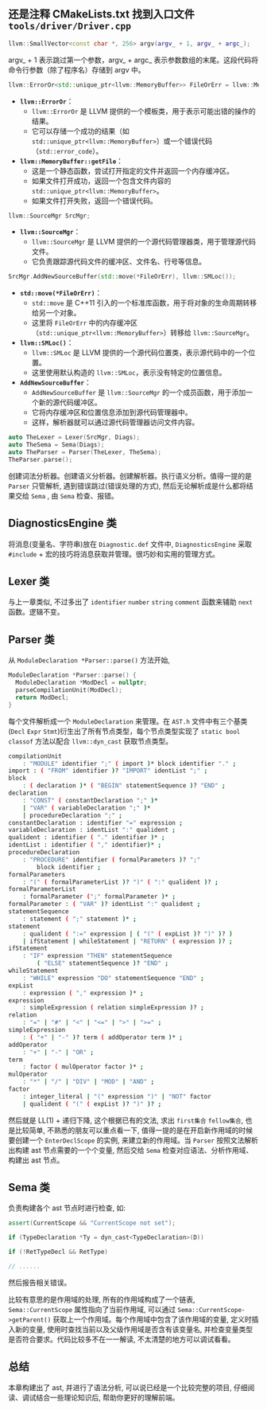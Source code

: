 ## 还是注释 CMakeLists.txt 找到入口文件 `tools/driver/Driver.cpp`
```cpp
llvm::SmallVector<const char *, 256> argv(argv_ + 1, argv_ + argc_);
```
argv_ + 1 表示跳过第一个参数，argv_ + argc_ 表示参数数组的末尾。这段代码将命令行参数（除了程序名）存储到 argv 中。

```cpp
llvm::ErrorOr<std::unique_ptr<llvm::MemoryBuffer>> FileOrErr = llvm::MemoryBuffer::getFile(F);
```
- **`llvm::ErrorOr`**：
  - `llvm::ErrorOr` 是 LLVM 提供的一个模板类，用于表示可能出错的操作的结果。
  - 它可以存储一个成功的结果（如 `std::unique_ptr<llvm::MemoryBuffer>`）或一个错误代码（`std::error_code`）。
- **`llvm::MemoryBuffer::getFile`**：
  - 这是一个静态函数，尝试打开指定的文件并返回一个内存缓冲区。
  - 如果文件打开成功，返回一个包含文件内容的 `std::unique_ptr<llvm::MemoryBuffer>`。
  - 如果文件打开失败，返回一个错误代码。

```cpp
llvm::SourceMgr SrcMgr;
```
- **`llvm::SourceMgr`**：
  - `llvm::SourceMgr` 是 LLVM 提供的一个源代码管理器类，用于管理源代码文件。
  - 它负责跟踪源代码文件的缓冲区、文件名、行号等信息。

```cpp
SrcMgr.AddNewSourceBuffer(std::move(*FileOrErr), llvm::SMLoc());
```
- **`std::move(*FileOrErr)`**：
  - `std::move` 是 C++11 引入的一个标准库函数，用于将对象的生命周期转移给另一个对象。
  - 这里将 `FileOrErr` 中的内存缓冲区（`std::unique_ptr<llvm::MemoryBuffer>`）转移给 `llvm::SourceMgr`。
- **`llvm::SMLoc()`**：
  - `llvm::SMLoc` 是 LLVM 提供的一个源代码位置类，表示源代码中的一个位置。
  - 这里使用默认构造的 `llvm::SMLoc`，表示没有特定的位置信息。
- **`AddNewSourceBuffer`**：
  - `AddNewSourceBuffer` 是 `llvm::SourceMgr` 的一个成员函数，用于添加一个新的源代码缓冲区。
  - 它将内存缓冲区和位置信息添加到源代码管理器中。
  - 这样，解析器就可以通过源代码管理器访问文件内容。

```cpp
auto TheLexer = Lexer(SrcMgr, Diags);
auto TheSema = Sema(Diags);
auto TheParser = Parser(TheLexer, TheSema);
TheParser.parse();
```
创建词法分析器。创建语义分析器。创建解析器。执行语义分析。值得一提的是 `Parser` 只管解析, 遇到错误跳过(错误处理的方式), 然后无论解析成是什么都将结果交给 `Sema` , 由 `Sema` 检查、报错。

## DiagnosticsEngine 类
将消息(变量名、字符串)放在 `Diagnostic.def` 文件中, `DiagnosticsEngine` 采取 `#include` + 宏的技巧将消息获取并管理。很巧妙和实用的管理方式。

## Lexer 类
与上一章类似, 不过多出了 `identifier` `number` `string` `comment` 函数来辅助 `next` 函数。逻辑不变。

## Parser 类
从 `ModuleDeclaration *Parser::parse()` 方法开始, 
```cpp
ModuleDeclaration *Parser::parse() {
  ModuleDeclaration *ModDecl = nullptr;
  parseCompilationUnit(ModDecl);
  return ModDecl;
}
```
每个文件解析成一个 `ModuleDeclaration` 来管理。在 `AST.h` 文件中有三个基类(`Decl` `Expr` `Stmt`)衍生出了所有节点类型，每个节点类型实现了 `static bool classof` 方法以配合 `llvm::dyn_cast` 获取节点类型。
```bash
compilationUnit
    : "MODULE" identifier ";" ( import )* block identifier "." ;
import : ( "FROM" identifier )? "IMPORT" identList ";" ;
block
    : ( declaration )* ( "BEGIN" statementSequence )? "END" ;
declaration
    : "CONST" ( constantDeclaration ";" )*
    | "VAR" ( variableDeclaration ";" )*
    | procedureDeclaration ";" ;
constantDeclaration : identifier "=" expression ;
variableDeclaration : identList ":" qualident ;
qualident : identifier ( "." identifier )* ;
identList : identifier ( "," identifier)* ;
procedureDeclaration
    : "PROCEDURE" identifier ( formalParameters )? ";"
        block identifier ;
formalParameters
    : "(" ( formalParameterList )? ")" ( ":" qualident )? ;
formalParameterList
    : formalParameter (";" formalParameter )* ;
formalParameter : ( "VAR" )? identList ":" qualident ;
statementSequence
    : statement ( ";" statement )* ;
statement
    : qualident ( ":=" expression | ( "(" ( expList )? ")" )? )
    | ifStatement | whileStatement | "RETURN" ( expression )? ;
ifStatement
    : "IF" expression "THEN" statementSequence
        ( "ELSE" statementSequence )? "END" ;
whileStatement
    : "WHILE" expression "DO" statementSequence "END" ;
expList
    : expression ( "," expression )* ;
expression
    : simpleExpression ( relation simpleExpression )? ;
relation
    : "=" | "#" | "<" | "<=" | ">" | ">=" ;
simpleExpression
    : ( "+" | "-" )? term ( addOperator term )* ;
addOperator
    : "+" | "-" | "OR" ;
term
    : factor ( mulOperator factor )* ;
mulOperator
    : "*" | "/" | "DIV" | "MOD" | "AND" ;
factor
    : integer_literal | "(" expression ")" | "NOT" factor
    | qualident ( "(" ( expList )? ")" )? ;
```
然后就是 LL(1) + 递归下降, 这个根据已有的文法, 求出 `first集合` `fellow集合`, 也是比较简单, 不熟悉的朋友可以重点看一下, 值得一提的是在开启新作用域的时候要创建一个 `EnterDeclScope` 的实例, 来建立新的作用域。当 `Parser` 按照文法解析出构建 ast 节点需要的一个个变量, 然后交给 `Sema` 检查对应语法、分析作用域、构建出 ast 节点。

## Sema 类
负责构建各个 ast 节点时进行检查, 如:
```cpp
assert(CurrentScope && "CurrentScope not set");

if (TypeDeclaration *Ty = dyn_cast<TypeDeclaration>(D))

if (!RetTypeDecl && RetType)

// ......
```
然后报告相关错误。

比较有意思的是作用域的处理, 所有的作用域构成了一个链表, `Sema::CurrentScope` 属性指向了当前作用域, 可以通过 `Sema::CurrentScope->getParent()` 获取上一个作用域。每个作用域中包含了该作用域的变量, 定义时插入新的变量, 使用时查找当前以及父级作用域是否含有该变量名, 并检查变量类型是否符合要求。代码比较多不在一一解读, 不太清楚的地方可以调试看看。

## 总结
本章构建出了 ast, 并进行了语法分析, 可以说已经是一个比较完整的项目, 仔细阅读、调试结合一些理论知识后, 帮助你更好的理解前端。